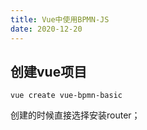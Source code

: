 ```yaml
---
title: Vue中使用BPMN-JS
date: 2020-12-20
---
```


## 创建vue项目

```
vue create vue-bpmn-basic
```

创建的时候直接选择安装router；



